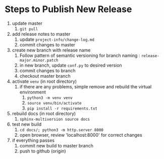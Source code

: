# Steps to Publish New Release



1. update master
   1. `git pull`
2. add release notes to master
   1. update `project-info/change-log.md`
   2. commit changes to master
3. create new branch with release name
   1. Follow pattern of semantic versioning for branch naming : `release-major.minor.patch`
   2. in new branch, update `conf.py` to desired version
   3. commit changes to branch
   4. checkout master branch
4. activate `venv` (in root directory)
   1. if there are any problems, simple remove and rebuild the virtual environment
      1. `python3 -m venv venv`
      2. `source venv/bin/activate`
      3. `pip install -r requirements.txt`
5. rebuild docs (in root directory)
   1. `sphinx-multiversion source docs`
6. test new build 
   1. `cd docs/; python3 -m http.server 8000`
   2. open browser, review 'localhost:8000' for correct changes
7. if everything passes
   1. commit new build to master branch
   2. push to github (origin)
